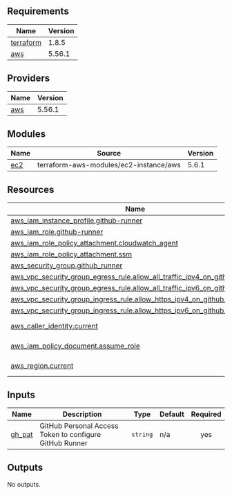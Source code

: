 <!-- BEGIN_TF_DOCS -->
## Requirements

| Name | Version |
|------|---------|
| <a name="requirement_terraform"></a> [terraform](#requirement\_terraform) | 1.8.5 |
| <a name="requirement_aws"></a> [aws](#requirement\_aws) | 5.56.1 |
## Providers

| Name | Version |
|------|---------|
| <a name="provider_aws"></a> [aws](#provider\_aws) | 5.56.1 |
## Modules

| Name | Source | Version |
|------|--------|---------|
| <a name="module_ec2"></a> [ec2](#module\_ec2) | terraform-aws-modules/ec2-instance/aws | 5.6.1 |
## Resources

| Name | Type |
|------|------|
| [aws_iam_instance_profile.github-runner](https://registry.terraform.io/providers/hashicorp/aws/5.56.1/docs/resources/iam_instance_profile) | resource |
| [aws_iam_role.github-runner](https://registry.terraform.io/providers/hashicorp/aws/5.56.1/docs/resources/iam_role) | resource |
| [aws_iam_role_policy_attachment.cloudwatch_agent](https://registry.terraform.io/providers/hashicorp/aws/5.56.1/docs/resources/iam_role_policy_attachment) | resource |
| [aws_iam_role_policy_attachment.ssm](https://registry.terraform.io/providers/hashicorp/aws/5.56.1/docs/resources/iam_role_policy_attachment) | resource |
| [aws_security_group.github_runner](https://registry.terraform.io/providers/hashicorp/aws/5.56.1/docs/resources/security_group) | resource |
| [aws_vpc_security_group_egress_rule.allow_all_traffic_ipv4_on_github_runner](https://registry.terraform.io/providers/hashicorp/aws/5.56.1/docs/resources/vpc_security_group_egress_rule) | resource |
| [aws_vpc_security_group_egress_rule.allow_all_traffic_ipv6_on_github_runner](https://registry.terraform.io/providers/hashicorp/aws/5.56.1/docs/resources/vpc_security_group_egress_rule) | resource |
| [aws_vpc_security_group_ingress_rule.allow_https_ipv4_on_github_runner](https://registry.terraform.io/providers/hashicorp/aws/5.56.1/docs/resources/vpc_security_group_ingress_rule) | resource |
| [aws_vpc_security_group_ingress_rule.allow_https_ipv6_on_github_runner](https://registry.terraform.io/providers/hashicorp/aws/5.56.1/docs/resources/vpc_security_group_ingress_rule) | resource |
| [aws_caller_identity.current](https://registry.terraform.io/providers/hashicorp/aws/5.56.1/docs/data-sources/caller_identity) | data source |
| [aws_iam_policy_document.assume_role](https://registry.terraform.io/providers/hashicorp/aws/5.56.1/docs/data-sources/iam_policy_document) | data source |
| [aws_region.current](https://registry.terraform.io/providers/hashicorp/aws/5.56.1/docs/data-sources/region) | data source |
## Inputs

| Name | Description | Type | Default | Required |
|------|-------------|------|---------|:--------:|
| <a name="input_gh_pat"></a> [gh\_pat](#input\_gh\_pat) | GitHub Personal Access Token to configure GitHub Runner | `string` | n/a | yes |
## Outputs

No outputs.
<!-- END_TF_DOCS -->